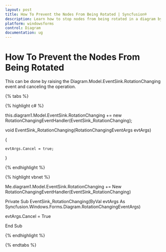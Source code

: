 ```yaml
---
layout: post
title: How To Prevent the Nodes From Being Rotated | Syncfusion®
description: Learn how to stop nodes from being rotated in a diagram by triggering the Diagram.Model.EventSink.RotationChanging event and canceling the action.
platform: windowsforms
control: Diagram
documentation: ug
---
```


# How To Prevent the Nodes From Being Rotated

This can be done by raising the Diagram.Model.EventSink.RotationChanging event and canceling the operation.

{% tabs %}

{% highlight c# %}

this.diagram1.Model.EventSink.RotationChanging += new RotationChangingEventHandler(EventSink_RotationChanging); 

void EventSink_RotationChanging(RotationChangingEventArgs evtArgs) 

{ 

    evtArgs.Cancel = true; 

}

{% endhighlight %}

{% highlight vbnet %}

Me.diagram1.Model.EventSink.RotationChanging += New RotationChangingEventHandler(EventSink_RotationChanging) 

Private Sub EventSink_RotationChanging(ByVal evtArgs As Syncfusion.Windows.Forms.Diagram.RotationChangingEventArgs)

evtArgs.Cancel = True

End Sub

{% endhighlight %}

{% endtabs %}